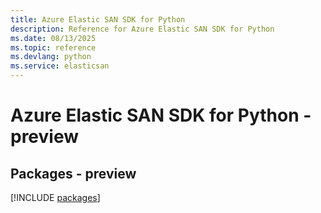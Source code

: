 ```yaml
---
title: Azure Elastic SAN SDK for Python
description: Reference for Azure Elastic SAN SDK for Python
ms.date: 08/13/2025
ms.topic: reference
ms.devlang: python
ms.service: elasticsan
---
```

# Azure Elastic SAN SDK for Python - preview
## Packages - preview
[!INCLUDE [packages](elastic-san-index.md)]